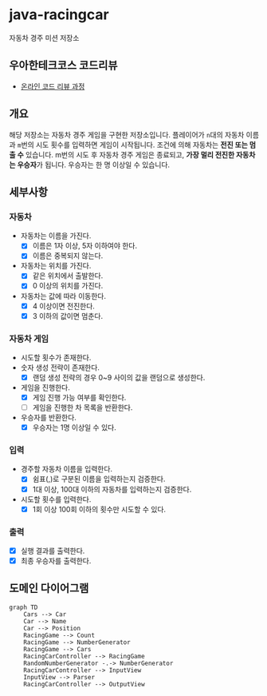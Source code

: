# java-racingcar

자동차 경주 미션 저장소

## 우아한테크코스 코드리뷰

- [온라인 코드 리뷰 과정](https://github.com/woowacourse/woowacourse-docs/blob/master/maincourse/README.md)

## 개요

해당 저장소는 자동차 경주 게임을 구현한 저장소입니다. 플레이어가 `n`대의 자동차 이름과 `m`번의 시도 횟수를 입력하면 게임이 시작됩니다. 조건에 의해 자동차는 **전진 또는 멈출 수** 있습니다. m번의 시도
후 자동차 경주 게임은 종료되고, **가장 멀리 전진한 자동차는 우승자**가 됩니다. 우승자는 한 명 이상일 수 있습니다.

## 세부사항

### 자동차

- 자동차는 이름을 가진다.
    - [x] 이름은 1자 이상, 5자 이하여야 한다.
    - [x] 이름은 중복되지 않는다.
- 자동차는 위치를 가진다.
    - [x] 같은 위치에서 출발한다.
    - [x] 0 이상의 위치를 가진다.
- 자동차는 값에 따라 이동한다.
    - [x] 4 이상이면 전진한다.
    - [x] 3 이하의 값이면 멈춘다.

### 자동차 게임

- 시도할 횟수가 존재한다.
- 숫자 생성 전략이 존재한다.
    - [x] 랜덤 생성 전략의 경우 0~9 사이의 값을 랜덤으로 생성한다.
- 게임을 진행한다.
    - [x] 게임 진행 가능 여부를 확인한다.
    - [ ] 게임을 진행한 차 목록을 반환한다.
- 우승자를 반환한다.
    - [x] 우승자는 1명 이상일 수 있다.

### 입력

- 경주할 자동차 이름을 입력한다.
    - [x] 쉼표(,)로 구분된 이름을 입력하는지 검증한다.
    - [x] 1대 이상, 100대 이하의 자동차를 입력하는지 검증한다.
- 시도할 횟수를 입력한다.
    - [x] 1회 이상 100회 이하의 횟수만 시도할 수 있다.

### 출력

- [x] 실행 결과를 출력한다.
- [x] 최종 우승자를 출력한다.

## 도메인 다이어그램

```mermaid
graph TD
    Cars --> Car
    Car --> Name
    Car --> Position
    RacingGame --> Count
    RacingGame --> NumberGenerator
    RacingGame --> Cars
    RacingCarController --> RacingGame
    RandomNumberGenerator -.-> NumberGenerator
    RacingCarController --> InputView
    InputView --> Parser
    RacingCarController --> OutputView
```
